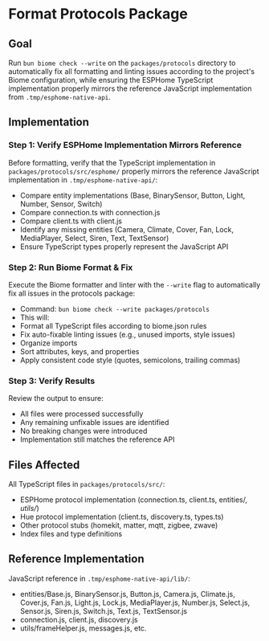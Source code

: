 <!-- bb11fd2a-65db-4929-a583-4eb3754d84d2 2f54c2b9-a4af-447f-9b18-eff914e64b8a -->
# Format Protocols Package

## Goal

Run `bun biome check --write` on the `packages/protocols` directory to automatically fix all formatting and linting issues according to the project's Biome configuration, while ensuring the ESPHome TypeScript implementation properly mirrors the reference JavaScript implementation from `.tmp/esphome-native-api`.

## Implementation

### Step 1: Verify ESPHome Implementation Mirrors Reference

Before formatting, verify that the TypeScript implementation in `packages/protocols/src/esphome/` properly mirrors the reference JavaScript implementation in `.tmp/esphome-native-api/`:

- Compare entity implementations (Base, BinarySensor, Button, Light, Number, Sensor, Switch)
- Compare connection.ts with connection.js
- Compare client.ts with client.js
- Identify any missing entities (Camera, Climate, Cover, Fan, Lock, MediaPlayer, Select, Siren, Text, TextSensor)
- Ensure TypeScript types properly represent the JavaScript API

### Step 2: Run Biome Format & Fix

Execute the Biome formatter and linter with the `--write` flag to automatically fix all issues in the protocols package:

- Command: `bun biome check --write packages/protocols`
- This will:
- Format all TypeScript files according to biome.json rules
- Fix auto-fixable linting issues (e.g., unused imports, style issues)
- Organize imports
- Sort attributes, keys, and properties
- Apply consistent code style (quotes, semicolons, trailing commas)

### Step 3: Verify Results

Review the output to ensure:

- All files were processed successfully
- Any remaining unfixable issues are identified
- No breaking changes were introduced
- Implementation still matches the reference API

## Files Affected

All TypeScript files in `packages/protocols/src/`:

- ESPHome protocol implementation (connection.ts, client.ts, entities/*, utils/*)
- Hue protocol implementation (client.ts, discovery.ts, types.ts)
- Other protocol stubs (homekit, matter, mqtt, zigbee, zwave)
- Index files and type definitions

## Reference Implementation

JavaScript reference in `.tmp/esphome-native-api/lib/`:

- entities/Base.js, BinarySensor.js, Button.js, Camera.js, Climate.js, Cover.js, Fan.js, Light.js, Lock.js, MediaPlayer.js, Number.js, Select.js, Sensor.js, Siren.js, Switch.js, Text.js, TextSensor.js
- connection.js, client.js, discovery.js
- utils/frameHelper.js, messages.js, etc.